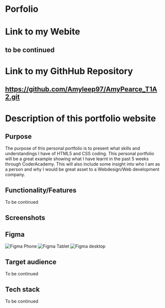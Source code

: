 # Porfolio

# Link to my Webite

## to be continued

# Link to my GithHub Repository

## https://github.com/Amyleep97/AmyPearce_T1A2.git

# Description of this portfolio website

## Purpose

The purpose of this personal portfolio is to present what skills and understandings I have of HTML5 and CSS coding. This personal portfolio will be a great example showing what I have learnt in the past 5 weeks through CoderAcademy. This will also include some insight into who I am as a person and why I would be great asset to a Webdesign/Web development company.

## Functionality/Features

To be continued

## Screenshots

## Figma 

![Figma Phone](https://github.com/Amyleep97/AmyPearce_T1A2/assets/168613540/0e9c44fc-583d-4d7e-98e8-9c60a7b44a60)
![Figma Tablet](https://github.com/Amyleep97/AmyPearce_T1A2/assets/168613540/330ef4d7-54d1-4681-9f8a-5ffae7c9d873)
![Figma desktop](https://github.com/Amyleep97/AmyPearce_T1A2/assets/168613540/fbef2e1a-227f-4775-85d6-8aa65ed23a55)

## Target audience

To be continued

## Tech stack 

To be continued
















